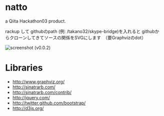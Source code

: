 natto
=====

a Qiita Hackathon03 product.

rackup して githubのpath (例: /takano32/skype-bridge)を入れると
githubからクローンしてきてソースの関係をSVGにします　（要Graphvizのdot）

![screenshot (v0.0.2)](https://github.com/snipsnipsnip/natto/wiki/screenshot-v002.png)

Libraries
=====

* http://www.graphviz.org/
* http://sinatrarb.com/
* http://sinatrarb.com/contrib/
* http://jquery.com/
* http://twitter.github.com/bootstrap/
* http://d3js.org/
